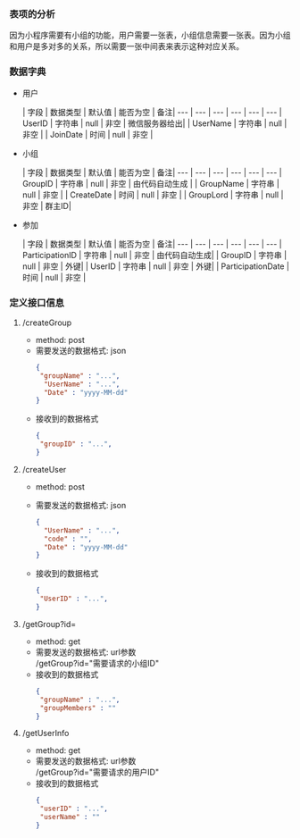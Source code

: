 ### 表项的分析
因为小程序需要有小组的功能，用户需要一张表，小组信息需要一张表。因为小组和用户是多对多的关系，所以需要一张中间表来表示这种对应关系。

### 数据字典
* 用户

  | 字段 | 数据类型 | 默认值 | 能否为空 | 备注|
   --- | --- | --- | --- | --- | --- 
  | UserID | 字符串 | null | 非空 | 微信服务器给出|
  | UserName | 字符串 | null | 非空 | 
  | JoinDate | 时间 | null | 非空 | 

* 小组

  | 字段 | 数据类型 | 默认值 | 能否为空 | 备注|
   --- | --- | --- | --- | --- | --- 
  | GroupID | 字符串 | null | 非空 | 由代码自动生成 |
  | GroupName | 字符串 | null | 非空 | 
  | CreateDate | 时间 | null | 非空 | 
  | GroupLord | 字符串 | null | 非空 | 群主ID|

* 参加

  | 字段 | 数据类型 | 默认值 | 能否为空 | 备注|
   --- | --- | --- | --- | --- | --- 
  | ParticipationID | 字符串 | null | 非空 | 由代码自动生成|
  | GroupID | 字符串 | null | 非空 | 外键|
  | UserID | 字符串 | null | 非空 | 外键|
  | ParticipationDate | 时间 | null | 非空 | 

### 定义接口信息

1. /createGroup

    * method: post
    * 需要发送的数据格式: json
      ```json
      {
       "groupName" : "...",
        "UserName" : "...",
        "Date" : "yyyy-MM-dd"
      }
      ```
    * 接收到的数据格式
      ```json
      {
       "groupID" : "...",
      }
      ```

1. /createUser

    * method: post
    * 需要发送的数据格式: json
      
      ```json
      {
        "UserName" : "...",
        "code" : "",
        "Date" : "yyyy-MM-dd"
      }
      ```
    * 接收到的数据格式
      ```json
      {
       "UserID" : "...",
      }
      ```

3. /getGroup?id=

    * method: get
    * 需要发送的数据格式: url参数\
      /getGroup?id="需要请求的小组ID"
    * 接收到的数据格式
      ```json
      {
       "groupName" : "...",
       "groupMembers" : ""
      }
      ```

4. /getUserInfo

    * method: get
    * 需要发送的数据格式: url参数\
      /getGroup?id="需要请求的用户ID"
    * 接收到的数据格式
      ```json
      {
       "userID" : "...",
       "userName" : ""
      }
      ```
